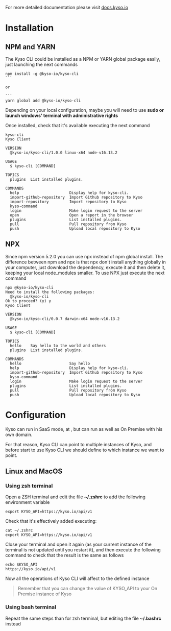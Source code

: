 For more detailed documentation please visit [docs.kyso.io](https://docs.kyso.io/posting-to-kyso/kyso-cli/installation)

# Installation
## NPM and YARN
The Kyso CLI could be installed as a NPM or YARN global package easily, just launching the next commands

```
npm install -g @kyso-io/kyso-cli
​```

or

```​
yarn global add @kyso-io/kyso-cli
```

Depending on your local configuration, maybe you will need to use **sudo or launch windows' terminal with administrative rights**

Once installed, check that it's available executing the next command

```
kyso-cli
Kyso Client
​
VERSION
  @kyso-io/kyso-cli/1.0.0 linux-x64 node-v16.13.2
​
USAGE
  $ kyso-cli [COMMAND]
​
TOPICS
  plugins  List installed plugins.
​
COMMANDS
  help                      Display help for kyso-cli.
  import-github-repository  Import Github repository to Kyso
  import-repository         Import repository to Kyso
  kyso-command
  login                     Make login request to the server
  open                      Open a report in the browser
  plugins                   List installed plugins.
  pull                      Pull repository from Kyso
  push                      Upload local repository to Kyso
```

## NPX
Since npm version 5.2.0 you can use npx instead of npm global install. The difference between npm and npx is that npx don't install anything globally in your computer, just download the dependency, execute it and then delete it, keeping your local node_modules smaller.
To use NPX just execute the next command

```
npx @kyso-io/kyso-cli
Need to install the following packages:
  @kyso-io/kyso-cli
Ok to proceed? (y) y
Kyso Client
​
VERSION
  @kyso-io/kyso-cli/0.0.7 darwin-x64 node-v16.13.2
​
USAGE
  $ kyso-cli [COMMAND]
​
TOPICS
  hello    Say hello to the world and others
  plugins  List installed plugins.
​
COMMANDS
  hello                     Say hello
  help                      Display help for kyso-cli.
  import-github-repository  Import Github repository to Kyso
  kyso-command
  login                     Make login request to the server
  plugins                   List installed plugins.
  pull                      Pull repository from Kyso
  push                      Upload local repository to Kyso
```

# Configuration

Kyso can run in SaaS mode, at , but can run as well as On Premise with his own domain.

For that reason, Kyso CLI can point to multiple instances of Kyso, and before start to use Kyso CLI we should define to which instance we want to point.

## Linux and MacOS

### Using zsh terminal

Open a ZSH terminal and edit the file **~/.zshrc** to add the following environment variable

```
export KYSO_API=https://kyso.io/api/v1
```

Check that it's effectively added executing:

```
cat ~/.zshrc
export KYSO_API=https://kyso.io/api/v1
```

Close your terminal and open it again (as your current instance of the terminal is not updated until you restart it), and then execute the following command to check that the result is the same as follows

```
echo $KYSO_API
https://kyso.io/api/v1
```

Now all the operations of Kyso CLI will affect to the defined instance

> Remember that you can change the value of KYSO_API to your On Premise instance of Kyso

### Using bash terminal

Repeat the same steps than for zsh terminal, but editing the file **~/.bashrc** instead
